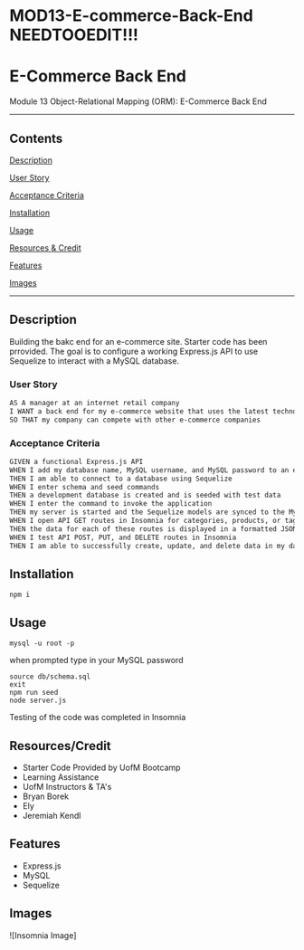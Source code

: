# MOD13-E-commerce-Back-End NEEDTOOEDIT!!!
# E-Commerce Back End
Module 13 Object-Relational Mapping (ORM): E-Commerce Back End

---

## Contents
[Description](#description)

[User Story](#user-story)

[Acceptance Criteria](#acceptance-criteria)

[Installation](#installation)

[Usage](#usage)

[Resources & Credit](#resourcescredit)

[Features](#features)

[Images](#images)

---

## Description 
Building the bakc end for an e-commerce site. Starter code has been prrovided. The goal is to configure a working Express.js API to use Sequelize to interact with a MySQL database.

### User Story
```md
AS A manager at an internet retail company
I WANT a back end for my e-commerce website that uses the latest technologies
SO THAT my company can compete with other e-commerce companies
```

### Acceptance Criteria 
```md
GIVEN a functional Express.js API
WHEN I add my database name, MySQL username, and MySQL password to an environment variable file
THEN I am able to connect to a database using Sequelize
WHEN I enter schema and seed commands
THEN a development database is created and is seeded with test data
WHEN I enter the command to invoke the application
THEN my server is started and the Sequelize models are synced to the MySQL database
WHEN I open API GET routes in Insomnia for categories, products, or tags
THEN the data for each of these routes is displayed in a formatted JSON
WHEN I test API POST, PUT, and DELETE routes in Insomnia
THEN I am able to successfully create, update, and delete data in my database
```

## Installation
```
npm i
```

## Usage
```
mysql -u root -p 
```
when prompted type in your MySQL password
```
source db/schema.sql
exit
npm run seed
node server.js
```

Testing of the code was completed in Insomnia

## Resources/Credit
* Starter Code Provided by UofM Bootcamp 
* Learning Assistance
* UofM Instructors & TA's
* Bryan Borek
* Ely 
* Jeremiah Kendl 

## Features
* Express.js
* MySQL
* Sequelize

## Images
![Insomnia Image]